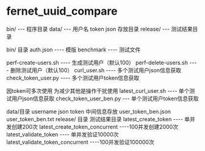 # fernet_uuid_compare

bin/ ---  程序目录
data/ --- 用户名 token json 存放目录
release/ ---  测试结果目录

bin/ 目录
auth.json ---- 模版
benchmark ---- 测试文件 

perf-create-users.sh  ---- 生成测试用户（默认100）
perf-delete-users.sh  ---- 删除测试用户（默认100）
curl_user.sh  ----  多个测试用户json信息获取
check_token_user.py ---- 多个测试用户token信息获取

因token可多次使用 为减少其他是操作干扰使用
latest_curl_user.sh ---- 单个测试用户json信息获取
check_token_user_ben.py --- 单个测试用户token信息获取

data/目录
username json token   中间信息存放
user_token_ben.json
user_token_ben.txt
release/ 目录 测试结果目录
latest_create_token ---- 单并发创建200次
latest_create_token_concurrent  ----100并发创建2000次
latest_validate_token ---- 单并发验证10000次
latest_validate_token_concurrent ----100并发验证100000次
